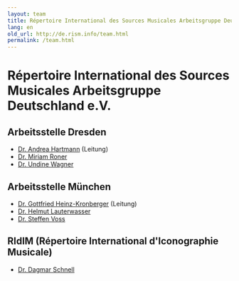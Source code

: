 ```yaml
---
layout: team
title: Répertoire International des Sources Musicales Arbeitsgruppe Deutschland e.V.Arbeitsstelle DresdenArbeitsstelle MünchenRIdIM (Répertoire International d'Iconographie Musicale)
lang: en
old_url: http://de.rism.info/team.html
permalink: /team.html
---
```



# Répertoire International des Sources Musicales Arbeitsgruppe Deutschland e.V.

## Arbeitsstelle Dresden
- [Dr. Andrea Hartmann](team/dr-andrea-hartmann.html "Opens internal link in current window") (Leitung)
- [Dr. Miriam Roner](team/dr-miriam-roner.html "Opens internal link in current window")
- [Dr. Undine Wagner](team/dr-undine-wagner.html "Opens internal link in current window")

## Arbeitsstelle München
- [Dr. Gottfried Heinz-Kronberger](team/dr-gottfried-heinz-kronberger.html "Opens internal link in current window") (Leitung)
- [Dr. Helmut Lauterwasser](team/dr-helmut-lauterwasser.html#c2982 "Opens internal link in current window")
- [Dr. Steffen Voss](team/dr-steffen-voss.html#c3002 "Opens internal link in current window")

## RIdIM (Répertoire International d'Iconographie Musicale)
- [Dr. Dagmar Schnell](team/dr-dagmar-schnell.html#c3077 "Opens internal link in current window")

